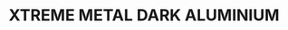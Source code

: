 ---
layout: product
title: "XTREME METAL DARK ALUMINIUM"
price: "750" 
desc: "Enamel Metalizer 35mL"
img_path: "/assets/img/AK-480.webp"
brand: "AK "
available: false
special_offer: false
new: false
soon: false
cat: "020000"
subcat: "020200"
subsubcat: "020205"
sifra: "AK-480"
popular: false
---